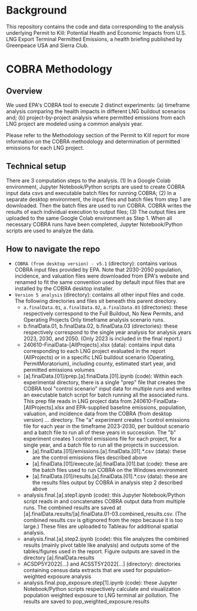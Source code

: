 
# Background
This repository contains the code and data corresponding to the analysis underlying Permit to Kill: Potential Health and Economic Impacts from U.S. LNG Export Terminal Permitted Emissions, a health briefing published by Greenpeace USA and Sierra Club.

# COBRA Methodology
## Overview
We used EPA's COBRA tool to execute 2 distinct experiments: 
(a) timeframe analysis comparing the health impacts in different LNG buildout scenarios and;
(b) project-by-project analysis where permitted emissions from each LNG project are modeled using a common analysis year.

Please refer to the Methodology section of the Permit to Kill report for more information on the COBRA methodology and determination of permitted emissions for each LNG project.

## Technical setup
There are 3 computation steps to the analysis.
(1) In a Google Colab environment, Jupyter Notebook/Python scripts are used to create COBRA input data csvs and executable batch files for running COBRA;
(2) In a separate desktop environment, the input files and batch files from step 1 are downloaded. Then the batch files are used to run COBRA. COBRA writes the results of each individual execution to output files;
(3) The output files are uploaded to the same Google Colab environment as Step 1. When all necessary COBRA runs have been completed, Jupyter Notebook/Python scripts are used to analyze the data.

## How to navigate the repo
* `COBRA (from desktop version) - v5.1` (directory): contains various COBRA input files provided by EPA. Note that 2030-2050 population, incidence, and valuation files were downloaded from EPA's website and renamed to fit the same convention used by default input files that are installed by the COBRA desktop installer.
* `Version 5 analysis` (directory): contains all other input files and code. The following directories and files sit beneath this parent directory.
  * `a.finalData.01`, `a.finalData.02`, `a.finalData.03` (directories): these respectively correspond to the Full Buildout, No New Permits, and Operating Projects Only timeframe analysis scenario runs.
  * b.finalData.01, b.finalData.02, b.finalData.03 (directories): these respectively correspond to the single year analysis for analysis years 2023, 2030, and 2050. (Only 2023 is included in the final report.)
  * 240610-FinalData-[AllProjects].xlsx (data): contains input data corresponding to each LNG project evaluated in the report (AllProjects) or in a specific LNG buildout scenario (Operating, PermitMoratorium), including county, estimated start year, and permitted emissions volumes
  * [a].finalData.[01]/prep.[a].finalData.[01].ipynb (code): Within each experimental directory, there is a single "prep" file that creates the COBRA tool "control scenario" input data for multiple runs and writes an executable batch script for batch running all the associated runs. This prep file reads in LNG project data from 240610-FinalData-[AllProjects].xlsx and EPA-supplied baseline emissions, population, valuation, and incidence data from the COBRA (from desktop version) ... directory. The "a" experiment creates 1 control emissions file for each year in the timeframe 2023-2030, per buildout scenario and a batch file to run all of these years in succession. The "b" experiment creates 1 control emissions file for each project, for a single year, and a batch file to run all the projects in succession.
    * [a].finalData.[01]/emissions.[a].finalData.[01].*.csv (data): these are the control emissions files described above
    * [a].finalData.[01]/execute.[a].finalData.[01].bat (code): these are the batch files used to run COBRA on the Windows environment
    * [a].finalData.[01]/results.[a].finalData.[01].*.csv (data): these are the results files output by COBRA in analysis step 2 described above
  * analysis.final.[a].step1.ipynb (code): this Jupyter Notebook/Python script reads in and concatenates COBRA output data from multiple runs. The combined results are saved at [a].finalData.results/[a].finalData.01-03.combined_results.csv. (The combined results csv is gitignored from the repo because it is too large.) These files are uploaded to Tableau for additional spatial analysis.
  * analysis.final.[a].step2.ipynb (code): this file analyzes the combined results (mainly pivot table like analysis) and outputs some of the tables/figures used in the report. Figure outputs are saved in the directory [a].finalData.results
  * ACSDP5Y2022[...] and ACSST5Y2022[...] (directory): directories containing census data extracts that are used for population-weighted exposure analysis
  * analysis.final.pop_exposure.step[1].ipynb (code): these Jupyter Notebook/Python scripts respectively calculate and visualization population weighted exposure to LNG terminal air pollution. The results are saved to pop_weighted_exposure.results
